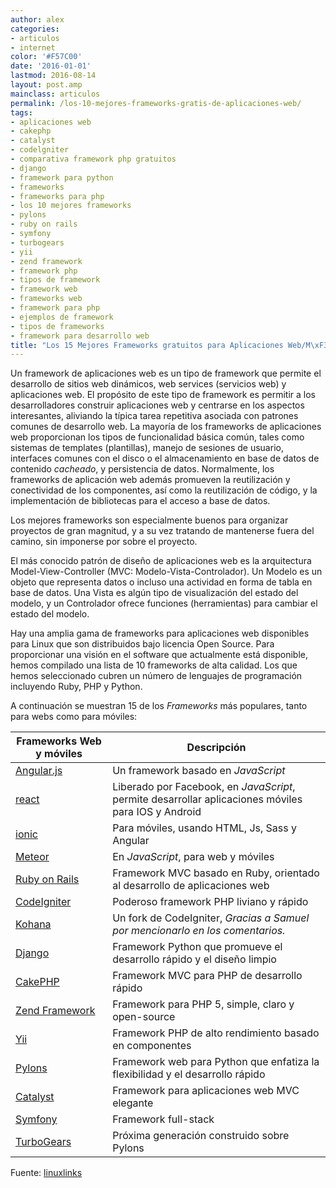```yaml
---
author: alex
categories:
- articulos
- internet
color: '#F57C00'
date: '2016-01-01'
lastmod: 2016-08-14
layout: post.amp
mainclass: articulos
permalink: /los-10-mejores-frameworks-gratis-de-aplicaciones-web/
tags:
- aplicaciones web
- cakephp
- catalyst
- codelgniter
- comparativa framework php gratuitos
- django
- framework para python
- frameworks
- frameworks para php
- los 10 mejores frameworks
- pylons
- ruby on rails
- symfony
- turbogears
- yii
- zend framework
- framework php
- tipos de framework
- framework web
- frameworks web
- framework para php
- ejemplos de framework
- tipos de frameworks
- framework para desarrollo web
title: "Los 15 Mejores Frameworks gratuitos para Aplicaciones Web/M\xF3vil [Actualizado]"
---
```


Un framework de aplicaciones web es un tipo de framework que permite el desarrollo de sitios web dinámicos, web services (servicios web) y aplicaciones web. El propósito de este tipo de framework es permitir a los desarrolladores construir aplicaciones web y centrarse en los aspectos interesantes, aliviando la típica tarea repetitiva asociada con patrones comunes de desarrollo web. La mayoría de los frameworks de aplicaciones web proporcionan los tipos de funcionalidad básica común, tales como sistemas de templates (plantillas), manejo de sesiones de usuario, interfaces comunes con el disco o el almacenamiento en base de datos de contenido *cacheado*, y persistencia de datos. Normalmente, los frameworks de aplicación web además promueven la reutilización y conectividad de los componentes, así como la reutilización de código, y la implementación de bibliotecas para el acceso a base de datos.

Los mejores frameworks son especialmente buenos para organizar proyectos de gran magnitud, y a su vez tratando de mantenerse fuera del camino, sin imponerse por sobre el proyecto.

El más conocido patrón de diseño de aplicaciones web es la arquitectura Model-View-Controller (MVC: Modelo-Vista-Controlador). Un Modelo es un objeto que representa datos o incluso una actividad en forma de tabla en base de datos. Una Vista es algún tipo de visualización del estado del modelo, y un Controlador ofrece funciones (herramientas) para cambiar el estado del modelo.

Hay una amplia gama de frameworks para aplicaciones web disponibles para Linux que son distribuidos bajo licencia Open Source. Para proporcionar una visión en el software que actualmente está disponible, hemos compilado una lista de 10 frameworks de alta calidad. Los que hemos seleccionado cubren un número de lenguajes de programación incluyendo Ruby, PHP y Python.

A continuación se muestran 15 de los _Frameworks_ más populares, tanto para webs como para móviles:

<!--more--><!--ad-->

| Frameworks Web y móviles                                                                      | Descripción                                                      |
| --------------------------------------------------------------------------------------------  | ----------------------------------------------------------------
| [Angular.js](https://angularjs.org/)                                                          | Un framework basado en _JavaScript_ |
| [react](https://facebook.github.io/react/)                                                    | Liberado por Facebook, en _JavaScript_, permite desarrollar aplicaciones móviles para IOS y Android|
| [ionic](http://ionicframework.com/)                                                           | Para móviles, usando HTML, Js, Sass y Angular |
| [Meteor](https://www.meteor.com/)                                                             | En _JavaScript_, para web y móviles |
| [Ruby on Rails](http://www.linuxlinks.com/article/20120525000539219/RubyonRails.html)         | Framework MVC basado en Ruby, orientado al desarrollo de aplicaciones web |
| [CodeIgniter](http://www.linuxlinks.com/article/20120525000531497/CodeIgniter.html)           | Poderoso framework PHP liviano y rápido |
| [Kohana](http://kohanaframework.org/)                                                         | Un fork de CodeIgniter, _Gracias a Samuel por mencionarlo en los comentarios._ |
| [Django](http://www.linuxlinks.com/article/20120525000545879/Django.html)                     | Framework Python que promueve el desarrollo rápido y el diseño limpio |
| [CakePHP](http://www.linuxlinks.com/article/20120525000252509/CakePHP.html)                   | Framework MVC para PHP de desarrollo rápido |
| [Zend Framework](http://www.linuxlinks.com/article/20120525000536311/ZendFramework.html)      | Framework para PHP 5, simple, claro y open-source |
| [Yii](http://www.linuxlinks.com/article/2012052500054269/Yii.html)                            | Framework PHP de alto rendimiento basado en componentes |
| [Pylons](http://www.linuxlinks.com/article/2012052500055227/Pylons.html)                      | Framework web para Python que enfatiza la flexibilidad y el desarrollo rápido |
| [Catalyst](http://www.linuxlinks.com/article/20120525000602635/Catalyst.html)                 | Framework para aplicaciones web MVC elegante |
| [Symfony](http://www.linuxlinks.com/article/20120525000534344/Symfony.html)                   | Framework full-stack |
| [TurboGears](http://www.linuxlinks.com/article/20120525000548217/TurboGears.html)             | Próxima generación construido sobre Pylons |

Fuente: <a href="http://www.linuxlinks.com/article/20120525000054705/ApplicationFrameworks.html" target="_blank">linuxlinks</a>